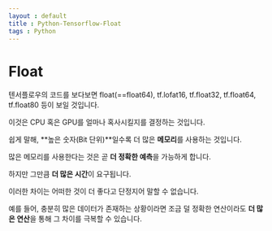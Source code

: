 ```yaml
---
layout : default
title : Python-Tensorflow-Float
tags : Python
---
```


# Float

텐서플로우의 코드를 보다보면 float(==float64), tf.lofat16, tf.float32, tf.float64, tf.float80 등이 보일 것입니다.

이것은 CPU 혹은 GPU를 얼마나 혹사시킬지를 결정하는 것입니다.

쉽게 말해, **높은 숫자(Bit 단위)**일수록 더 많은 **메모리**를 사용하는 것입니다.

많은 메모리를 사용한다는 것은 곧 **더 정확한 예측**을 가능하게 합니다.

하지만 그만큼 **더 많은 시간**이 요구됩니다.

이러한 차이는 어떠한 것이 더 좋다고 단정지어 말할 수 없습니다.

예를 들어, 충분히 많은 데이터가 존재하는 상황이라면 조금 덜 정확한 연산이라도 **더 많은 연산**을 통해 그 차이를 극복할 수 있습니다.